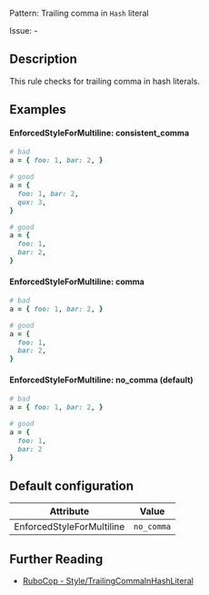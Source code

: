 Pattern: Trailing comma in `Hash` literal

Issue: -

## Description

This rule checks for trailing comma in hash literals.

## Examples

#### EnforcedStyleForMultiline: consistent_comma

```ruby
# bad
a = { foo: 1, bar: 2, }

# good
a = {
  foo: 1, bar: 2,
  qux: 3,
}

# good
a = {
  foo: 1,
  bar: 2,
}
```
#### EnforcedStyleForMultiline: comma

```ruby
# bad
a = { foo: 1, bar: 2, }

# good
a = {
  foo: 1,
  bar: 2,
}
```
#### EnforcedStyleForMultiline: no_comma (default)

```ruby
# bad
a = { foo: 1, bar: 2, }

# good
a = {
  foo: 1,
  bar: 2
}
```

## Default configuration

Attribute | Value
--- | ---
EnforcedStyleForMultiline | `no_comma`

## Further Reading

* [RuboCop - Style/TrailingCommaInHashLiteral](https://rubocop.readthedocs.io/en/latest/cops_style/#styletrailingcommainhashliteral)
